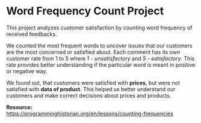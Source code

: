 # Word Frequency Count Project  
This project analyzes customer satisfaction by counting word frequency of received feedbacks.

We counted the most frequent words to uncover issues that our customers are the most concerned or satisfied about. Each comment has its own customer rate from 1 to 5 where _1 - unsatisfactory_ and _5 - satisfactory_. This rate provides better understanding if the particular word is meant in positive or negative way.  

We found out, that customers were satisfied with **prices**, but were not satisfied with **data of product**. This helped us better understand our customers and make correct decisions about prices and products.   

**Resource:**   
https://programminghistorian.org/en/lessons/counting-frequencies

